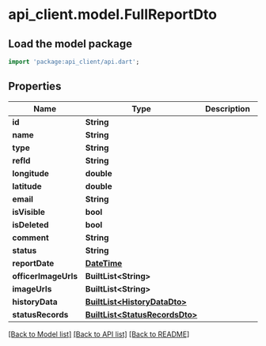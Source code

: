 # api_client.model.FullReportDto

## Load the model package
```dart
import 'package:api_client/api.dart';
```

## Properties
Name | Type | Description | Notes
------------ | ------------- | ------------- | -------------
**id** | **String** |  | 
**name** | **String** |  | 
**type** | **String** |  | 
**refId** | **String** |  | 
**longitude** | **double** |  | 
**latitude** | **double** |  | 
**email** | **String** |  | 
**isVisible** | **bool** |  | 
**isDeleted** | **bool** |  | 
**comment** | **String** |  | 
**status** | **String** |  | 
**reportDate** | [**DateTime**](DateTime.md) |  | 
**officerImageUrls** | **BuiltList&lt;String&gt;** |  | 
**imageUrls** | **BuiltList&lt;String&gt;** |  | 
**historyData** | [**BuiltList&lt;HistoryDataDto&gt;**](HistoryDataDto.md) |  | 
**statusRecords** | [**BuiltList&lt;StatusRecordsDto&gt;**](StatusRecordsDto.md) |  | 

[[Back to Model list]](../README.md#documentation-for-models) [[Back to API list]](../README.md#documentation-for-api-endpoints) [[Back to README]](../README.md)


